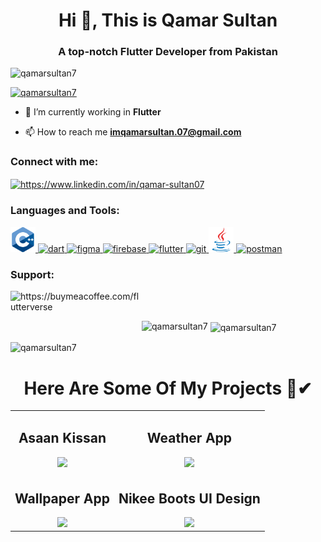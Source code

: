 <h1 align="center">Hi 👋, This is Qamar Sultan</h1>
<h3 align="center">A top-notch Flutter Developer from Pakistan</h3>

<p align="left"> <img src="https://komarev.com/ghpvc/?username=qamarsultan7&label=Profile%20views&color=0e75b6&style=flat" alt="qamarsultan7" /> </p>

<p align="left"> <a href="https://github.com/ryo-ma/github-profile-trophy"><img src="https://github-profile-trophy.vercel.app/?username=qamarsultan7" alt="qamarsultan7" /></a> </p>

- 🔭 I’m currently working in **Flutter**

- 📫 How to reach me **imqamarsultan.07@gmail.com**

<h3 align="left">Connect with me:</h3>
<p align="left">
<a href="https://linkedin.com/in/qamar-sultan07" target="blank"><img align="center" src="https://raw.githubusercontent.com/rahuldkjain/github-profile-readme-generator/master/src/images/icons/Social/linked-in-alt.svg" alt="https://www.linkedin.com/in/qamar-sultan07" height="30" width="40" /></a>
</p>

<h3 align="left">Languages and Tools:</h3>
<p align="left"> <a href="https://www.w3schools.com/cpp/" target="_blank" rel="noreferrer"> <img src="https://raw.githubusercontent.com/devicons/devicon/master/icons/cplusplus/cplusplus-original.svg" alt="cplusplus" width="40" height="40"/> </a> <a href="https://dart.dev" target="_blank" rel="noreferrer"> <img src="https://www.vectorlogo.zone/logos/dartlang/dartlang-icon.svg" alt="dart" width="40" height="40"/> </a> <a href="https://www.figma.com/" target="_blank" rel="noreferrer"> <img src="https://www.vectorlogo.zone/logos/figma/figma-icon.svg" alt="figma" width="40" height="40"/> </a> <a href="https://firebase.google.com/" target="_blank" rel="noreferrer"> <img src="https://www.vectorlogo.zone/logos/firebase/firebase-icon.svg" alt="firebase" width="40" height="40"/> </a> <a href="https://flutter.dev" target="_blank" rel="noreferrer"> <img src="https://www.vectorlogo.zone/logos/flutterio/flutterio-icon.svg" alt="flutter" width="40" height="40"/> </a> <a href="https://git-scm.com/" target="_blank" rel="noreferrer"> <img src="https://www.vectorlogo.zone/logos/git-scm/git-scm-icon.svg" alt="git" width="40" height="40"/> </a> <a href="https://www.java.com" target="_blank" rel="noreferrer"> <img src="https://raw.githubusercontent.com/devicons/devicon/master/icons/java/java-original.svg" alt="java" width="40" height="40"/> </a> <a href="https://postman.com" target="_blank" rel="noreferrer"> <img src="https://www.vectorlogo.zone/logos/getpostman/getpostman-icon.svg" alt="postman" width="40" height="40"/> </a> </p>

<h3 align="left">Support:</h3>
<p><a href="https://www.buymeacoffee.com/flutterverse"> <img align="left" src="https://cdn.buymeacoffee.com/buttons/v2/default-yellow.png" height="50" width="210" alt="https://buymeacoffee.com/flutterverse" /></a></p><br><br>

<p><img align="left" src="https://github-readme-stats.vercel.app/api/top-langs?username=qamarsultan7&show_icons=true&locale=en&layout=compact" alt="qamarsultan7" /></p>

<p>&nbsp;<img align="center" src="https://github-readme-stats.vercel.app/api?username=qamarsultan7&show_icons=true&locale=en" alt="qamarsultan7" /></p>

<p><img align="center" src="https://github-readme-streak-stats.herokuapp.com/?user=qamarsultan7&" alt="qamarsultan7" /></p>



<h1 align="center">Here Are Some Of My Projects 💎✔</h1>

<table>
  <tr>
    <td align="center">
      <h2>Asaan Kissan</h2>
      <img src="https://github.com/user-attachments/assets/c5318354-a0e3-4739-9b08-0daae8f8d2b0" width="400"/>
    </td>
    <td align="center">
      <h2>Weather App</h2>
      <img src="https://github.com/user-attachments/assets/43b98fa2-2631-4034-a3ac-098c41efcfc1" width="400"/>
    </td>
  </tr>
  <tr>
    <td align="center">
      <h2>Wallpaper App</h2>
      <img src="https://github.com/user-attachments/assets/ab014539-9bf5-4248-b0e7-11d3529b5b6e" width="400"/>
    </td>
    <td align="center">
      <h2>Nikee Boots UI Design</h2>
      <img src="https://github.com/user-attachments/assets/86d9d5ae-d778-45dd-85d0-41cb68f1855f" width="400"/>
    </td>
  </tr>
</table>

